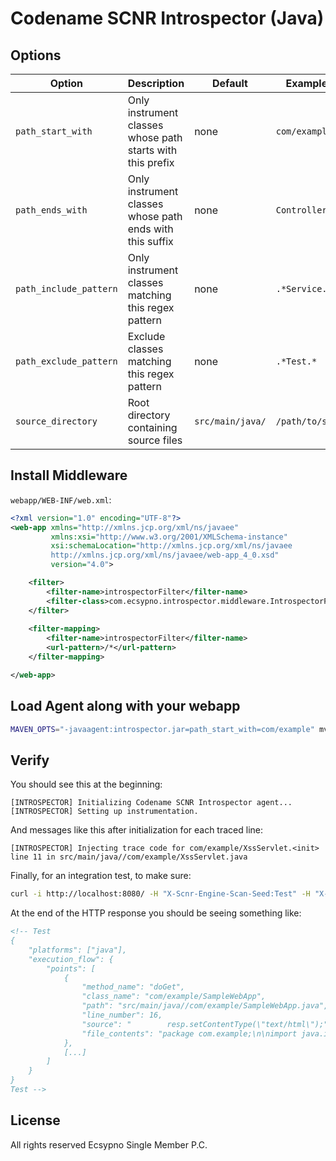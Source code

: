 # Codename SCNR Introspector (Java)

## Options

| Option | Description | Default | Example |
|--------|-------------|---------|---------|
| `path_start_with` | Only instrument classes whose path starts with this prefix | none | `com/example` |
| `path_ends_with` | Only instrument classes whose path ends with this suffix | none | `Controller` |
| `path_include_pattern` | Only instrument classes matching this regex pattern | none | `.*Service.*` |
| `path_exclude_pattern` | Exclude classes matching this regex pattern | none | `.*Test.*` |
| `source_directory` | Root directory containing source files | `src/main/java/` | `/path/to/src` |

## Install Middleware

`webapp/WEB-INF/web.xml`:

```xml
<?xml version="1.0" encoding="UTF-8"?>
<web-app xmlns="http://xmlns.jcp.org/xml/ns/javaee"
         xmlns:xsi="http://www.w3.org/2001/XMLSchema-instance"
         xsi:schemaLocation="http://xmlns.jcp.org/xml/ns/javaee 
         http://xmlns.jcp.org/xml/ns/javaee/web-app_4_0.xsd"
         version="4.0">

    <filter>
        <filter-name>introspectorFilter</filter-name>
        <filter-class>com.ecsypno.introspector.middleware.IntrospectorFilter</filter-class>
    </filter>
    
    <filter-mapping>
        <filter-name>introspectorFilter</filter-name>
        <url-pattern>/*</url-pattern>
    </filter-mapping>

</web-app>
```

## Load Agent along with your webapp

```bash
MAVEN_OPTS="-javaagent:introspector.jar=path_start_with=com/example" mvn clean package tomcat7:run
```

## Verify

You should see this at the beginning:

```
[INTROSPECTOR] Initializing Codename SCNR Introspector agent...
[INTROSPECTOR] Setting up instrumentation.
```

And messages like this after initialization for each traced line:

```
[INTROSPECTOR] Injecting trace code for com/example/XssServlet.<init> line 11 in src/main/java//com/example/XssServlet.java
```

Finally, for an integration test, to make sure:

```bash
curl -i http://localhost:8080/ -H "X-Scnr-Engine-Scan-Seed:Test" -H "X-Scnr-Introspector-Trace:1" -H "X-SCNR-Request-ID:1"
```

At the end of the HTTP response you should be seeing something like:

```html
<!-- Test
{
    "platforms": ["java"],
    "execution_flow": {
        "points": [
            {
                "method_name": "doGet",
                "class_name": "com/example/SampleWebApp",
                "path": "src/main/java//com/example/SampleWebApp.java",
                "line_number": 16,
                "source": "        resp.setContentType(\"text/html\");",
                "file_contents": "package com.example;\n\nimport java.io.IOException;\nimport javax.servlet.ServletException;\nimport javax.servlet.annotation.WebServlet;\nimport javax.servlet.http.HttpServlet;\nimport javax.servlet.http.HttpServletRequest;\nimport javax.servlet.http.HttpServletResponse;\n\n@WebServlet(\"/\")\npublic class SampleWebApp extends HttpServlet {\n    @Override\n    protected void doGet(HttpServletRequest req, HttpServletResponse resp) \n            throws ServletException, IOException {\n\n        resp.setContentType(\"text/html\");\n\n        resp.getWriter().println(\"<html><body>\");\n        resp.getWriter().println(\"<ul>\");\n        resp.getWriter().println(\"<li><a href='/xss'>XSS</a></li>\");\n        resp.getWriter().println(\"<li><a href='/cmd'>OS Command Injection</a></li>\");\n        resp.getWriter().println(\"</ul>\");\n        resp.getWriter().println(\"</body></html>\");\n    }\n}"
            },
            [...]
        ]
    }
}
Test -->
```

## License

All rights reserved Ecsypno Single Member P.C.
